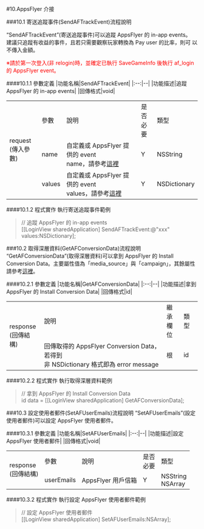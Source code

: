 #10.AppsFlyer 介接

###10.1 寄送追蹤事件(SendAFTrackEvent)流程說明

“SendAFTrackEvent”(寄送追蹤事件)可以追蹤 AppsFlyer 的 in-app events。 建議只追蹤有收益的事件，且若只需要觀察玩家轉換為 Pay user 的比率，則可 以不傳入金額。

<font color="red">※請於第一次登入(非 relogin)時，並確定已執行 SaveGameInfo 後執行 af_login 的 AppsFlyer event。</font>

####10.1.1 參數定義
|功能名稱|SendAFTrackEvent|
|:--:|--|
|功能描述|追蹤 AppsFlyer 的 in-app events|
|回傳格式|void|

<table>
<tr>
<td rowspan="3">request<br>(傳入參數)</td>
<td>參數</td>
<td>說明</td>
<td>是否<br>必要</td>
<td>類型</td>
</tr>
<tr>
<td>name</td>
<td>自定義或 AppsFlyer 提供的 event<br>name，請參考<a href="https://support.appsflyer.com/hc/en-us/articles/207577713">這裡</a></td>
<td>Y</td>
<td>NSString</td>
</tr>
<tr>
<td>values</td>
<td>自定義或 AppsFlyer 提供的 event<br>values，請參考<a href="https://support.appsflyer.com/hc/en-us/articles/207577713">這裡</a></td>
<td>Y</td>
<td>NSDictionary</td>
</tr>
</table>

####10.1.2 程式實作
執行寄送追蹤事件範例
<span id="SendAFTrackEvent"></span>

>// 追蹤 AppsFlyer 的 in-app events<br>
>[[LoginView sharedApplication] SendAFTrackEvent:@"xxx" values:NSDictionary];

###10.2 取得深層資料(GetAFConversionData)流程說明
“GetAFConversionData”(取得深層資料)可以拿到 AppsFlyer 的 Install Conversion Data。主要屬性值為「media_source」與「campaign」，其餘屬性 請參考[這裡](https://support.appsflyer.com/hc/en-us/articles/207032096-Accessing-AppsFlyer-Attribution-Conversion-Data-from-the-SDK-iOS-Deferred-Deeplinking-)。

####10.2.1 參數定義
|功能名稱|GetAFConversionData|
|:--:|--|
|功能描述|拿到 AppsFlyer 的 Install Conversion Data|
|回傳格式|id|

<table>
<tr>
<td rowspan="2">response<br>(回傳結構)</td>
<td>說明</td>
<td>繼承<br>欄位</td>
<td>類型</td>
</tr>
<tr>
<td>回傳取得的 AppsFlyer Conversion Data，若得到<br>非 NSDictionary 格式即為 error message</td>
<td>根</td>
<td>id</td>
</tr>
</table>

####10.2.2 程式實作
執行取得深層資料範例
<span id="GetAFConversionData"></span>

>// 拿到 AppsFlyer 的 Install Conversion Data<br>
>id data = [[LoginView sharedApplication] GetAFConversionData];

###10.3 設定使用者郵件(SetAFUserEmails)流程說明
“SetAFUserEmails”(設定使用者郵件)可以設定 AppsFlyer 使用者郵件。

####10.3.1 參數定義
|功能名稱|SetAFUserEmails|
|:--:|--|
|功能描述|設定 AppsFlyer 使用者郵件|
|回傳格式|void|

<table>
<tr>
<td rowspan="2">response<br>(回傳結構)</td>
<td>參數</td>
<td>說明</td>
<td>是否<br>必要</td>
<td>類型</td>
</tr>
<tr>
<td>userEmails</td>
<td>AppsFlyer 用戶信箱</td>
<td>Y</td>
<td>NSString<br>NSArray</td>
</tr>
</table>

####10.3.2 程式實作
執行設定 AppsFlyer 使用者郵件範例
<span id="SetAFUserEmails"></span>

>// 設定 AppsFlyer 使用者郵件<br>
>[[LoginView sharedApplication] SetAFUserEmails:NSArray];